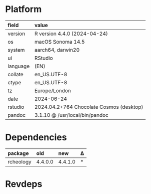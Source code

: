 # Platform

|field    |value                                    |
|:--------|:----------------------------------------|
|version  |R version 4.4.0 (2024-04-24)             |
|os       |macOS Sonoma 14.5                        |
|system   |aarch64, darwin20                        |
|ui       |RStudio                                  |
|language |(EN)                                     |
|collate  |en_US.UTF-8                              |
|ctype    |en_US.UTF-8                              |
|tz       |Europe/London                            |
|date     |2024-06-24                               |
|rstudio  |2024.04.2+764 Chocolate Cosmos (desktop) |
|pandoc   |3.1.10 @ /usr/local/bin/pandoc           |

# Dependencies

|package   |old     |new     |Δ  |
|:---------|:-------|:-------|:--|
|rcheology |4.4.0.0 |4.4.1.0 |*  |

# Revdeps

